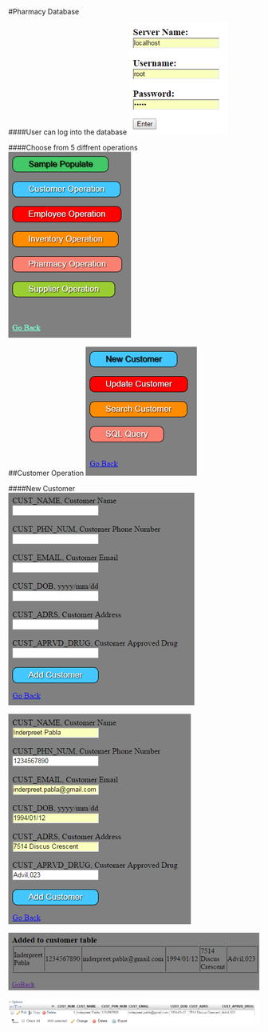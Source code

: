 #Pharmacy Database

####User can log into the database
![Alt text](https://github.com/InderPabla/Projects/blob/master/Pharmacy%20Database%20WORK%20IN%20PROGRESS/PHP-OLD/Images/1.PNG "Optional Title"
)

####Choose from 5 diffrent operations
![Alt text](https://github.com/InderPabla/Projects/blob/master/Pharmacy%20Database%20WORK%20IN%20PROGRESS/PHP-OLD/Images/2.PNG "Optional Title"
)

##Customer Operation
![Alt text](https://github.com/InderPabla/Projects/blob/master/Pharmacy%20Database%20WORK%20IN%20PROGRESS/PHP-OLD/Images/3.PNG "Optional Title"
)

####New Customer
![Alt text](https://github.com/InderPabla/Projects/blob/master/Pharmacy%20Database%20WORK%20IN%20PROGRESS/PHP-OLD/Images/4.PNG "Optional Title"
)

![Alt text](https://github.com/InderPabla/Projects/blob/master/Pharmacy%20Database%20WORK%20IN%20PROGRESS/PHP-OLD/Images/5.PNG "Optional Title"
)

![Alt text](https://github.com/InderPabla/Projects/blob/master/Pharmacy%20Database%20WORK%20IN%20PROGRESS/PHP-OLD/Images/6.PNG "Optional Title"
)

![Alt text](https://github.com/InderPabla/Projects/blob/master/Pharmacy%20Database%20WORK%20IN%20PROGRESS/PHP-OLD/Images/7.PNG "Optional Title"
)

